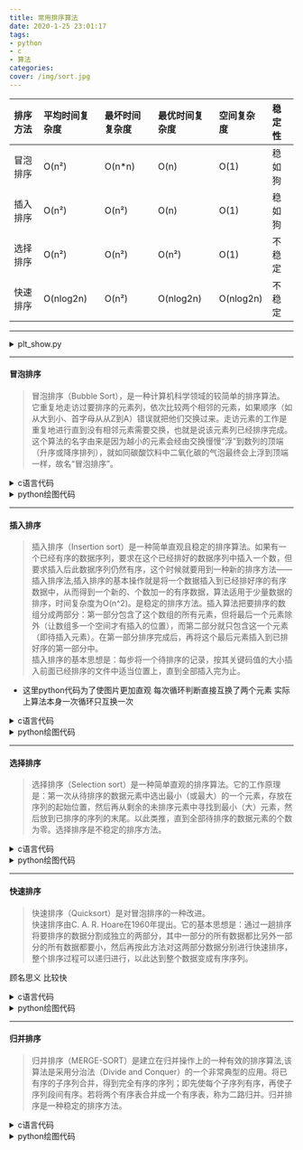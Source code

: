 ```yaml
---
title: 常用排序算法
date: 2020-1-25 23:01:17
tags: 
- python
- c
- 算法
categories:
cover: /img/sort.jpg
---
```




| 排序方法 | 平均时间复杂度 | 最坏时间复杂度 | 最优时间复杂度 | 空间复杂度 | 稳定性 |
| :------- | :------------- | :------------- | :------------- | :--------- | :----- |
| 冒泡排序 | O(n²)          | O(n*n)         | O(n)           | O(1)       | 稳如狗 |
| 插入排序 | O(n²)          | O(n²)          | O(n)           | O(1)       | 稳如狗 |
| 选择排序 | O(n²)          | O(n²)          | O(n²)          | O(1)       | 不稳定 |
| 快速排序 | O(nlog2n)      | O(n²)          | O(nlog2n)      | O(nlog2n)  | 不稳定 |


***
<details>
  <summary> plt_show.py </summary>

``` python
from matplotlib import animation
from matplotlib import pyplot as plt 
import random
from pandas import DataFrame
from config import dcolor, test_data, interval

def show(sort_Iterable, title='', fig=None, filename=None, show=True):
    # data type: Iterable Dataframe({"number":array, "color":array})
    # rtype : None

    data = [] 
    if type(sort_Iterable) == list:
        data = sort_Iterable
    else:
        for item in sort_Iterable(test_data):
            data.append(item)

    if not fig:
        fig = plt.figure()   
 
    def animate(i): 
        plt.clf()
        plt.xticks([])
        plt.yticks([])
        plt.title(title) 
        rects = plt.bar(data[i].index, height = data[i]['number'] ,  color = data[i]['color'])
        return rects

    anim = animation.FuncAnimation(fig, animate, frames=len(data), interval=interval, repeat=False)
    if filename:
        anim.save(filename=filename)
    if show:
        plt.show()

if __name__ == "__main__": 
    array = list(range(1,33))
    random.shuffle(array)   
```

</details>  
  
  
*** 

#### 冒泡排序  
>冒泡排序（Bubble Sort），是一种计算机科学领域的较简单的排序算法。<br>
它重复地走访过要排序的元素列，依次比较两个相邻的元素，如果顺序（如从大到小、首字母从从Z到A）错误就把他们交换过来。走访元素的工作是重复地进行直到没有相邻元素需要交换，也就是说该元素列已经排序完成。<br>这个算法的名字由来是因为越小的元素会经由交换慢慢“浮”到数列的顶端（升序或降序排列），就如同碳酸饮料中二氧化碳的气泡最终会上浮到顶端一样，故名“冒泡排序”。
 
<details>
  <summary> c语言代码 </summary>

``` c
# include <stdio.h>
# define ARRAY_SIZE 23
/*
思路:
    遍历数组 如果一个数是大于下一个数 那么就互换这两个值
    使得最后的数永远是最大的
*/
 
void show(char* text, int * array, int size){
    int i = 0;
    printf("%s ", text);
    while ( i < size){
        printf("%2d ",array[i]);
        i++;
    }
    printf("\n");
}
 
int main(void){
    int array[ARRAY_SIZE] = {1, 19, 2, 7, 14, 15, 20, 18, 16, 3, 6, 21, 11, 23, 22, 17, 8, 5, 4, 12, 13, 10, 9};
    show("original",array, ARRAY_SIZE);
    int temp ;
    for(int i=0; i<ARRAY_SIZE; i++){
        for(int j=i+1; j < ARRAY_SIZE; j++){
            if (array[i] > array[j]){
                temp = array[i];
                array[i] = array[j];
                array[j] = temp;
            }      
        }
    }
    show("new_sort",array, ARRAY_SIZE);
    return 0;
}
```

</details>  
  
  
<details>
  <summary> python绘图代码 </summary>

``` python
from config import dcolor, desc
from plt_show import show  

def bubble_sort(ordata): 
    '''gif每一帧的生成器'''
    # rtype : yield DataFrame
    data = ordata.copy(deep=True)
    i = len(data)
    while i > 1: 
        now_number = data['number'][0]
        data['color'][0] = dcolor['now']
        for j in range(1, i):
            target = data['number'][j]
            # desc 控制排序方式 默认为升序 即判断 now_number > target 否则 条件反过来
            # 如果成立 互换两个值
            if ( now_number < target if desc else now_number > target ):
                data['number'][j], data['number'][j-1] = now_number, data['number'][j]
                data['color'][j],data['color'][j-1] = data['color'][j-1],data['color'][j]
            # 如果不成立 now_number 应该等于更大的数 color互换
            else:
                now_number = data['number'][j]
                data['color'][j],data['color'][j-1] = data['color'][j-1],data['color'][j]
            # 如果本次循环已到尽头 这个数字判定为已排序 修改颜色
            if j == i-1:
                data['color'][j] = dcolor['done']
            yield data.copy(deep=True)      
        i -= 1
    # 到这一步 已经是只剩下一个数字 不需要判断 直接修改颜色
    data['color'][0] = dcolor['done']
    yield data
 
if __name__ == "__main__":  
    show(bubble_sort, title='bubble_sort', filename='gif/bubble_sort.gif')
```

</details>  
  
<img style="display: block; margin-left: auto; margin-right: auto;" src="/static/img/archive_img/sort_bubble_sort.gif" alt=""> 
 
***

#### 插入排序
>插入排序（Insertion sort）是一种简单直观且稳定的排序算法。如果有一个已经有序的数据序列，要求在这个已经排好的数据序列中插入一个数，但要求插入后此数据序列仍然有序，这个时候就要用到一种新的排序方法——插入排序法,插入排序的基本操作就是将一个数据插入到已经排好序的有序数据中，从而得到一个新的、个数加一的有序数据，算法适用于少量数据的排序，时间复杂度为O(n^2)。是稳定的排序方法。插入算法把要排序的数组分成两部分：第一部分包含了这个数组的所有元素，但将最后一个元素除外（让数组多一个空间才有插入的位置），而第二部分就只包含这一个元素（即待插入元素）。在第一部分排序完成后，再将这个最后元素插入到已排好序的第一部分中。<br>插入排序的基本思想是：每步将一个待排序的记录，按其关键码值的大小插入前面已经排序的文件中适当位置上，直到全部插入完为止。

* 这里python代码为了使图片更加直观 每次循环判断直接互换了两个元素 实际上算法本身一次循环只互换一次 

<details>
  <summary> c语言代码 </summary>

``` c
# include <stdio.h>
# define ARRAY_SIZE 23
/*
思路:
    每步将一个待排序的记录，按其关键码值的大小插入前面已经排序的文件中适当位置上，直到全部插入完为止。
*/
 
void show(char* text, int * array, int size){
    int i = 0;
    printf("%s ", text);
    while ( i < size){
        printf("%2d ",array[i]);
        i++;
    }
    printf("\n");
}
 
int main(void){
    int array[ARRAY_SIZE] = {1, 19, 2, 7, 14, 15, 20, 18, 16, 3, 6, 21, 11, 23, 22, 17, 8, 5, 4, 12, 13, 10, 9};
    show("original",array, ARRAY_SIZE);
    int target; 
    for(int i=1; i<ARRAY_SIZE; i++){
        target = array[i];
        int j = i-1;
        // 当存在大于target的数 这个数往后移一位
        while (j>=0 && array[j] > target){
            array[j+1] = array[j];
            j--;
        }
        // 当while结束时 j+1 > target > j-1
        // 如果这个数 跟排序好的最后一个数相等就不用交换了
        if (j != i-1){
            array[j+1] = target;
        } 
    }
    show("new_sort",array, ARRAY_SIZE);
    return 0;
}
```

</details>  
  
  
<details>
  <summary> python绘图代码 </summary>

``` python
from config import dcolor, desc
from plt_show import show  
 
def insertion_sort(ordata): 
    '''gif每一帧的生成器'''
    # rtype : yield DataFrame
    data = ordata.copy(deep=True)
    for i in range(len(data)):
        target = i
        temp = data['number'][target]
        data['color'][i] = dcolor['now']
        yield data.copy(deep=True)
        j = i-1 
        data['color'][i] = dcolor['done']
        while (j>=0) and (data['number'][j] > temp):
            data['number'][j+1] = data['number'][j] 
            data['number'][j] = temp
            data['color'][j] = dcolor['now']
            data['color'][j+1] = dcolor['done']
            j -= 1    
            yield data.copy(deep=True)  
            data['color'][j+1] = dcolor['done']
        yield data.copy(deep=True) 
 
if __name__ == "__main__":  
    show(insertion_sort, title='insertion_sort', filename='gif/insertion_sort.gif')
```

</details>  
  
<img style="display: block; margin-left: auto; margin-right: auto;" src="/static/img/archive_img/sort_insertion_sort.gif" alt=""> 
 
***

#### 选择排序 

>选择排序（Selection sort）是一种简单直观的排序算法。它的工作原理是：第一次从待排序的数据元素中选出最小（或最大）的一个元素，存放在序列的起始位置，然后再从剩余的未排序元素中寻找到最小（大）元素，然后放到已排序的序列的末尾。以此类推，直到全部待排序的数据元素的个数为零。选择排序是不稳定的排序方法。
 
<details>
  <summary> c语言代码 </summary>

``` c
# include <stdio.h>
# define ARRAY_SIZE 23
/*
思路:
    找到未排序的元素的最小值
    然后和数组中未排序的 最前面的值互换
*/
 
void show(char* text, int * array, int size){
    int i = 0;
    printf("%s ", text);
    while ( i < size){
        printf("%2d ",array[i]);
        i++;
    }
    printf("\n");
}
 
int main(void){
    int array[ARRAY_SIZE] = {1, 19, 2, 7, 14, 15, 20, 18, 16, 3, 6, 21, 11, 23, 22, 17, 8, 5, 4, 12, 13, 10, 9};
    show("original",array, ARRAY_SIZE);
    int target;
    int temp;
    for(int i=0; i<ARRAY_SIZE; i++){
        target = i;
        for(int j=i+1; j < ARRAY_SIZE; j++){
            if (array[target] > array[j]){
                target = j;
            }      
        }
        temp = array[i];
        array[i] = array[target];
        array[target] = temp;
    }
    show("new_sort",array, ARRAY_SIZE);
    return 0;
}
```

</details>  
  
  
<details>
  <summary> python绘图代码 </summary>

``` python
from config import dcolor, desc
from plt_show import show  
 
def selection_sort(ordata): 
    '''gif每一帧的生成器'''
    # rtype : yield DataFrame
    data = ordata.copy(deep=True)
    for now_index in range(len(data)):
        target = now_index
        data['color'][now_index] = dcolor['now']
        for new_target in range(now_index+1,len(data)):
            data['color'][new_target] = dcolor['target'] 
            yield data.copy(deep=True)
            if ( data['number'][target] < data['number'][new_target] if desc\
                    else data['number'][target] > data['number'][new_target] ):
                data['color'][target] = dcolor['default']
                yield data.copy(deep=True)
                target = new_target
                data['color'][target] = dcolor['now'] 
            else:
                data['color'][new_target] = dcolor['default']
            yield data.copy(deep=True)
        data['color'][now_index] = dcolor['now']
        yield data.copy(deep=True)
        data['number'][now_index], data['number'][target] = data['number'][target],data['number'][now_index]
        data['color'][target] = dcolor['default']
        data['color'][now_index] = dcolor['done']
        yield data.copy(deep=True)
 
if __name__ == "__main__":  
    show(selection_sort, title='selection_sort', filename='gif/selection_sort.gif')
    
```

</details>  
  
<img style="display: block; margin-left: auto; margin-right: auto;" src="/static/img/archive_img/sort_selection_sort.gif" alt=""> 


***
#### 快速排序
>快速排序（Quicksort）是对冒泡排序的一种改进。<br>
快速排序由C. A. R. Hoare在1960年提出。它的基本思想是：通过一趟排序将要排序的数据分割成独立的两部分，其中一部分的所有数据都比另外一部分的所有数据都要小，然后再按此方法对这两部分数据分别进行快速排序，整个排序过程可以递归进行，以此达到整个数据变成有序序列。

顾名思义 比较快  

<details>
  <summary> c语言代码 </summary>

``` c
# include <stdio.h>
# define SIZE 9 
 
void sort(int* array, int l, int r){
    if (l >= r){
        return;
    }
    int i, j, target;
    i = l;
    j = r; 
    target = array[l];  
    while (i < j){
        while (i<j && array[j] > target ){ 
            // 循环退出后 j是未排序范围 最右边的比target小的数的下标
            // 把这个值放到左边
            j--;
        }
        array[i] = array[j];
        while (i<j && array[i] <= target ){
            // 循环退出后 i是未排序范围 最左边的比target大的数的下标
            // 把这个值放到右边
            i++;
        } 
        array[j] = array[i];
    }
    // 走出上面循环后 下标i与j是相等的 这个位置就是target在排序后合适的位置
    // 比target小的数已经全部在左边 大的数在右边
    array[i] = target; 

    // 剩下的两组数据递归下去 同样的方法 直到找出所有合适位置
    sort(array,l,i-1);
    sort(array,i+1,r);
}
   
void show(char * text, int * array){
    int i = 0;
    printf("%s", text);
    while (i<SIZE){
        printf("%d ",array[i]);
        i++;
    }
    printf("\n");
}
 
int main(void){
    int array[SIZE] = {2,54,6,1,55,7,23,31,8};
    show("original : ", array);
    sort(array, 0,SIZE-1);
    show("new sort : ", array);
    return 0;
}
```

</details>  
  
  
<details>
  <summary> python绘图代码 </summary>

``` python
from config import dcolor, desc
from plt_show import show  
from config import test_data, array, dcolor
from pandas import DataFrame
 
def quick_sort(ordata, l = 0, r = None): 
    # rtype : yield DataFrame
    data = ordata 
    if not r:
        r = len(data) -1
         
    if l>=r:
        colors[r] = dcolor['done']
        queue.append(DataFrame({"number":temp_list+data, 'color':temp_color+colors}))
        return
 
    i, j = l, r
    target = data[l] 
    temp_list[1] = target
    while i < j: 
        colors[j] = dcolor['target'] 
        queue.append(DataFrame({"number":temp_list+data, 'color':temp_color+colors}))
        while i<j and data[j] > target: 
            colors[j] = dcolor['default'] 
            j -= 1 
            colors[j] = dcolor['target']
            queue.append(DataFrame({"number":temp_list+data, 'color':temp_color+colors}))
        data[i] = data[j] 
        colors[i] = dcolor['target']
        queue.append(DataFrame({"number":temp_list+data, 'color':temp_color+colors})) 
        while i<j and data[i] <= target: 
            colors[i] = dcolor['default']
            i += 1 
            colors[i] = dcolor['target']
            queue.append(DataFrame({"number":temp_list+data, 'color':temp_color+colors}))
        data[j] = data[i]  
        queue.append(DataFrame({"number":temp_list+data, 'color':temp_color+colors})) 
    data[i] = target  
    colors[i] = dcolor['done'] 
    temp_list[1] = 0
    queue.append(DataFrame({"number":temp_list+data, 'color':temp_color+colors}))
    quick_sort(data  , l, i-1)
    quick_sort(data  , i+1, r)    
 
def main(): 
    data = array 
    quick_sort(data) 
    show(queue, title='quick_sort', filename='gif/quick_sort.gif')
     
if __name__ == "__main__":   
    temp_list = [0] * 3
    temp_color = [dcolor['now']] * 3 
    colors = [dcolor['default'],]* len(array)  
    queue = []
    main() 
```

</details>  
  

<img style="display: block; margin-left: auto; margin-right: auto;" src="/static/img/archive_img/sort_quick_sort.gif" alt=""> 


***
#### 归并排序
>归并排序（MERGE-SORT）是建立在归并操作上的一种有效的排序算法,该算法是采用分治法（Divide and Conquer）的一个非常典型的应用。将已有序的子序列合并，得到完全有序的序列；即先使每个子序列有序，再使子序列段间有序。若将两个有序表合并成一个有序表，称为二路归并。归并排序是一种稳定的排序方法。

<details>
  <summary> c语言代码 </summary>

``` c 

```

</details>  
  
  
<details>
  <summary> python绘图代码 </summary>

``` python 
from config import dcolor, desc, test_data, array, dcolor
from plt_show import show   
from pandas import DataFrame
 
def merge(arr, temp, L, M, R): 
    i, j, k = L, M+1, L 
    for index in range(L,R+1):
        colors[index] = dcolor['target']
    queue.append(DataFrame({"number":[]+arr, 'color':colors}))
    while i!=M+1 and j!=R+1: 
        if arr[i] > arr[j]:
            temp[k] = arr[j]
            j += 1
        else:
            temp[k] = arr[i]
            i += 1
        k += 1
    while i != M+1:
        temp[k] = arr[i]
        i += 1
        k += 1
    while j != R+1:
        temp[k] = arr[j]
        j += 1
        k += 1
    i = L
    while i<=R:
        arr[i] = temp[i]
        colors[i] = dcolor['done']
        i += 1
        queue.append(DataFrame({"number":[]+arr, 'color':colors}))
 
def mergeSort(arr, temp, L, R):
    if L >= R:
        return
    else: 
        M = (L + R) // 2
        mergeSort(arr, temp, L, M) 
        mergeSort(arr, temp, M+1, R) 
        merge(arr, temp, L, M, R) 
        queue.append(DataFrame({"number":[]+arr, 'color':colors}))
 
if __name__ == "__main__": 
    queue = []
    colors = [dcolor['default']]* len(array) 
    temp = [None] * len(array)
    mergeSort(array, temp, 0, len(array)-1)
    print(array) 
    show(queue, title='merge_sort', filename='gif/merge_sort.gif')
```

</details>  
  

<img style="display: block; margin-left: auto; margin-right: auto;" src="/static/img/archive_img/sort_merge_sort.gif" alt=""> 


